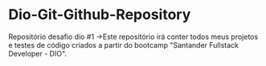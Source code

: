 # Dio-Git-Github-Repository
Repositório desafio dio #1
->Este repositório irá conter todos meus projetos e testes de código criados a partir do bootcamp 
"Santander Fullstack Developer - DIO".
